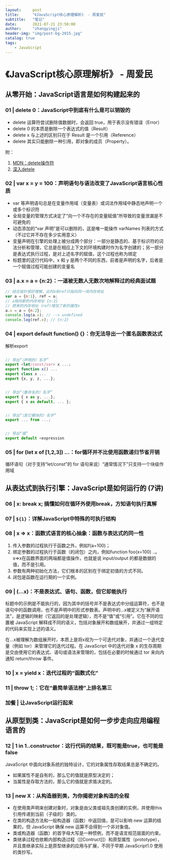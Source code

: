 ```yaml
---
layout:     post
title:      "《JavaScript核心原理解析》 - 周爱民"
subtitle:   "笔记"
date:       2021-07-21 23:50:00
author:     "zhangyingji"
header-img: "img/post-bg-2015.jpg"
catalog: true
tags:
    - JavaScript
---
```


# 《JavaScript核心原理解析》 - 周爱民

## 从零开始：JavaScript语言是如何构建起来的

### 01 | delete 0：JavaScript中到底有什么是可以销毁的

- delete 运算符尝试删除值数据时，会返回 true，用于表示没有错误（Error）
- delete 0 的本质是删除一个表达式的值（Result）
- delete x 与上述的区别只在于 Result 是一个引用（Reference）
- delete 其实只能删除一种引用，即对象的成员（Property）。

附：

1. [MDN：delete操作符](https://developer.mozilla.org/zh-CN/docs/Web/JavaScript/Reference/Operators/delete)
2. [深入detele](https://time.geekbang.org/column/article/164312)

### 02 | var x = y = 100：声明语句与语法改变了JavaScript语言核心性质

- var 等声明语句总是在变量作用域（变量表）或词法作用域中静态地声明一个或多个标识符
- 全局变量的管理方式决定了“向一个不存在的变量赋值”所导致的变量泄漏是不可避免的
- 动态添加的“var 声明”是可以删除的，这是唯一能操作 varNames 列表的方式（不过它并不存在多少实用意义）
- 变量声明在引擎的处理上被分成两个部分：一部分是静态的、基于标识符的词法分析和管理，它总是在相应上下文的环境构建时作为名字创建的；另一部分是表达式执行过程，是对上述名字的赋值，这个过程也称为绑定
- 标题里的这行代码中，x 和 y 是两个不同的东西，前者是声明的名字，后者是一个赋值过程可能创建的变量名

### 03 | a.x = a = {n:2}：一道被无数人无数次地解释过的经典面试题

```js
// 结合指针很好理解，此时a和ref只指向同一块内存地址
var a = {n:1}, ref = a; 
// a指向新的内存地址 {n:2}
// 原来的内存地址（ref)增加了新的属性x
a.x = a = {n:2};
console.log(a.x); // --> undefined
console.log(ref.x); // {n:2}
```

### 04 | export default function() {}：你无法导出一个匿名函数表达式

解析export

```js

// 导出“（声明的）名字”
export <let/const/var> x ...;
export function x() ...
export class x ...
export {x, y, z, ...};


// 导出“（重命名的）名字”
export { x as y, ...};
export { x as default, ... };


// 导出“（其它模块的）名字”
export ... from ...;


// 导出“值”
export default <expression
```

### 05 | for (let x of [1,2,3]) ...：for循环并不比使用函数递归节省开销

循环语句（对于支持“let/const”的 for 语句来说）“通常情况下”只支持一个块级作用域

## 从表达式到执行引擎：JavaScript是如何运行的 (7讲)

### 06 | x: break x; 搞懂如何在循环外使用break，方知语句执行真解

### 07 | `${1}`：详解JavaScript中特殊的可执行结构

### 08 | x => x：函数式语言的核心抽象：函数与表达式的同一性

1. 传入参数的过程执行于函数之外，例如f(a=100)；
2. 绑定参数的过程执行于函数（的闭包）之内，例如function foo(x=100) ..。x=>x在函数界面的两端都是值操作，也就是说 input/output 的都是数据的值，而不是引用。
3. 参数有两种初始化方法，它们根本的区别在于绑定初值的方式不同。
4. 闭包是函数在运行期的一个实例。

### 09 | (...x)：不是表达式、语句、函数，但它却能执行

标题中的示例是不能执行的，因为其中的括号并不是表达式中分组运算符，也不是语句中的函数调用，也不是声明中的形式参数表。声明中的...x被定义为“展开语法”，是逻辑的映射（它返回的是处理逻辑），而不是“值”或“引用”。它在不同的位置被 JavaScript 解释成不同的语义，包括对象展开和数组展开，并通过一组特定的代码来实现上述的语义。


在...x被理解为数组展开时，本质上是将x视为一个可迭代对象，并通过一个迭代变量（例如 tor）来管理它的迭代过程。在 JavaScript 中的迭代对象 x 的生存周期是交由使用它的表达式、语句或语法来管理的，包括在必要的时候通过 tor 来向内通知 return/throw 事件。

### 10 | x = yield x：迭代过程的“函数式化”


### 11 | throw 1;：它在“最简单语法榜”上排名第三


### 加餐 | 让JavaScript运行起来


## 从原型到类：JavaScript是如何一步步走向应用编程语言的


### 12 | 1 in 1..constructor：这行代码的结果，既可能是true，也可能是false

JavaScript 中面向对象系统的独特设计，它的对象属性存取结果总是不确定的。

- 如果属性不是自有的，那么它的值就是原型决定的；
- 当属性是存取方法的，那么它的值就是求值决定的。


### 13 | new X：从构造器到类，为你揭密对象构造的全程

- 在使用类声明来创建对象时，对象是由父类或祖先类创建的实例，并使用this引用传递到当前（子级的）类的。
- 在类的构造方法和一般构造器（函数）中返回值，是可以影响 new 运算的结果的，但 JavaScript 确保 new 运算不会得到一个非对象值。
- 类或构造器（函数）的首字母大写是一种惯例，而不是语言规范层面的约束。
- 类继承过程也依赖内部构造过程（[[Contruct]]）和原型属性（prototype），并且类继承实际上是原型继承的应用与扩展，不同于早期 JavaScript1.0 使用的类抄写。